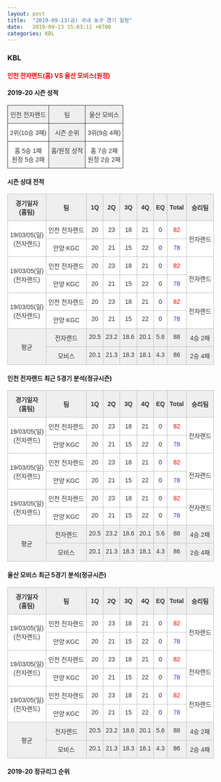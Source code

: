 ```yaml
---
layout: post
title:  "2019-09-13(금) 국내 농구 경기 일정"
date:   2019-09-13 15:03:11 +0700
categories: KBL
---
```


### KBL 
#### <span style="color:red"> 인천 전자랜드(홈) VS 울산 모비스(원정) </span> 
#### 2019-20 시즌 성적 

<style type="text/css">
.tg  {border-collapse:collapse;border-spacing:0;border-color:#ccc;}
.tg td{font-family:Arial, sans-serif;font-size:14px;padding:10px 5px;border-style:solid;border-width:1px;overflow:hidden;word-break:normal;border-color:#ccc;color:#333;background-color:#fff;}
.tg th{font-family:Arial, sans-serif;font-size:14px;font-weight:normal;padding:10px 5px;border-style:solid;border-width:1px;overflow:hidden;word-break:normal;border-color:#ccc;color:#333;background-color:#f0f0f0;}
.tg .tg-o8le{background-color:#efefef;border-color:#333333;text-align:center;vertical-align:top}
.tg .tg-ao2g{border-color:#333333;text-align:center;vertical-align:top}
</style>
<table class="tg">
  <tr>
    <th class="tg-o8le">인천 전자랜드</th>
    <th class="tg-o8le">팀</th>
    <th class="tg-o8le">울산 모비스</th>
  </tr>
  <tr>
    <td class="tg-ao2g">2위(10승 3패)</td>
    <td class="tg-o8le">시즌 순위</td>
    <td class="tg-ao2g">3위(9승 4패)</td>
  </tr>
  <tr>
    <td class="tg-ao2g">홈 5승 1패<br>원정 5승 2패</td>
    <td class="tg-o8le">홈/원정 성적</td>
    <td class="tg-ao2g">홈 7승 2패<br>원정 2승 2패</td>
  </tr>
</table>


#### 시즌 상대 전적 <br/> 

<style type="text/css">
.tg  {border-collapse:collapse;border-spacing:0;border-color:#ccc;}
.tg td{font-family:Arial, sans-serif;font-size:14px;padding:10px 5px;border-style:solid;border-width:1px;overflow:hidden;word-break:normal;border-color:#ccc;color:#333;background-color:#fff;}
.tg th{font-family:Arial, sans-serif;font-size:14px;font-weight:normal;padding:10px 5px;border-style:solid;border-width:1px;overflow:hidden;word-break:normal;border-color:#ccc;color:#333;background-color:#f0f0f0;}
.tg .tg-wman{border-color:#c0c0c0;text-align:center;vertical-align:middle}
.tg .tg-d14o{font-weight:bold;background-color:#efefef;border-color:#c0c0c0;text-align:center;vertical-align:middle}
.tg .tg-vb54{background-color:#ffffff;color:#3531ff;border-color:#c0c0c0;text-align:center;vertical-align:middle}
.tg .tg-jb7t{background-color:#ffffff;color:#fe0000;border-color:#c0c0c0;text-align:center;vertical-align:middle}
.tg .tg-50j8{background-color:#ffffff;border-color:#c0c0c0;text-align:center;vertical-align:middle}
.tg .tg-dyzo{color:#fe0000;border-color:#c0c0c0;text-align:center;vertical-align:middle}
.tg .tg-1z2d{color:#3531ff;border-color:#c0c0c0;text-align:center;vertical-align:middle}
.tg .tg-fzdr{border-color:#c0c0c0;text-align:center;vertical-align:top}
.tg .tg-n24o{background-color:#ffffff;color:#3531ff;border-color:#c0c0c0;text-align:center;vertical-align:top}
.tg .tg-t31z{background-color:#efefef;border-color:#c0c0c0;text-align:center;vertical-align:middle}
.tg .tg-tjwp{background-color:#efefef;border-color:#c0c0c0;text-align:center;vertical-align:top}
</style>
<table class="tg">
  <tr>
    <th class="tg-d14o">경기일자<br>(홈팀)</th>
    <th class="tg-d14o">팀</th>
    <th class="tg-d14o">1Q</th>
    <th class="tg-d14o">2Q</th>
    <th class="tg-d14o">3Q</th>
    <th class="tg-d14o">4Q</th>
    <th class="tg-d14o">EQ</th>
    <th class="tg-d14o">Total</th>
    <th class="tg-d14o">승리팀</th>
  </tr>
  <tr>
    <td class="tg-50j8" rowspan="2">19/03/05(일)<br>(전자랜드)</td>
    <td class="tg-50j8">인천 전자랜드</td>
    <td class="tg-50j8">20</td>
    <td class="tg-50j8">23</td>
    <td class="tg-50j8">18</td>
    <td class="tg-50j8">21</td>
    <td class="tg-50j8">0</td>
    <td class="tg-jb7t">82</td>
    <td class="tg-50j8" rowspan="2">전자랜드</td>
  </tr>
  <tr>
    <td class="tg-50j8">안양 KGC</td>
    <td class="tg-50j8">20</td>
    <td class="tg-50j8">21</td>
    <td class="tg-50j8">15</td>
    <td class="tg-50j8">22</td>
    <td class="tg-50j8">0</td>
    <td class="tg-vb54">78</td>
  </tr>
  <tr>
    <td class="tg-wman" rowspan="2">19/03/05(일)<br>(전자랜드)</td>
    <td class="tg-wman">인천 전자랜드</td>
    <td class="tg-wman">20</td>
    <td class="tg-wman">23</td>
    <td class="tg-wman">18</td>
    <td class="tg-wman">21</td>
    <td class="tg-wman">0</td>
    <td class="tg-dyzo">82</td>
    <td class="tg-wman" rowspan="2"><br>전자랜드<br></td>
  </tr>
  <tr>
    <td class="tg-wman">안양 KGC</td>
    <td class="tg-wman">20</td>
    <td class="tg-wman">21</td>
    <td class="tg-wman">15</td>
    <td class="tg-wman">22</td>
    <td class="tg-wman">0</td>
    <td class="tg-1z2d">78</td>
  </tr>
  <tr>
    <td class="tg-wman" rowspan="2">19/03/05(일)<br>(전자랜드)</td>
    <td class="tg-wman">인천 전자랜드</td>
    <td class="tg-wman">20</td>
    <td class="tg-wman">23</td>
    <td class="tg-wman">18</td>
    <td class="tg-wman">21</td>
    <td class="tg-wman">0</td>
    <td class="tg-dyzo">82</td>
    <td class="tg-wman" rowspan="2">전자랜드</td>
  </tr>
  <tr>
    <td class="tg-fzdr">안양 KGC</td>
    <td class="tg-fzdr">20</td>
    <td class="tg-fzdr">21</td>
    <td class="tg-fzdr">15</td>
    <td class="tg-fzdr">22</td>
    <td class="tg-fzdr">0</td>
    <td class="tg-n24o">78</td>
  </tr>
  <tr>
    <td class="tg-t31z" rowspan="2">평균</td>
    <td class="tg-tjwp">전자랜드</td>
    <td class="tg-tjwp">20.5</td>
    <td class="tg-tjwp">23.2</td>
    <td class="tg-tjwp">18.6</td>
    <td class="tg-tjwp">20.1</td>
    <td class="tg-tjwp">5.6</td>
    <td class="tg-tjwp">88</td>
    <td class="tg-tjwp">4승 2패</td>
  </tr>
  <tr>
    <td class="tg-tjwp">모비스</td>
    <td class="tg-tjwp">20.1</td>
    <td class="tg-tjwp">21.3</td>
    <td class="tg-tjwp">18.3</td>
    <td class="tg-tjwp">18.1</td>
    <td class="tg-tjwp">4.3</td>
    <td class="tg-tjwp">86</td>
    <td class="tg-tjwp">2승 4패</td>
  </tr>
</table>


#### 인천 전자랜드 최근 5경기 분석(정규시즌) </br> 
<style type="text/css">
.tg  {border-collapse:collapse;border-spacing:0;border-color:#ccc;}
.tg td{font-family:Arial, sans-serif;font-size:14px;padding:10px 5px;border-style:solid;border-width:1px;overflow:hidden;word-break:normal;border-color:#ccc;color:#333;background-color:#fff;}
.tg th{font-family:Arial, sans-serif;font-size:14px;font-weight:normal;padding:10px 5px;border-style:solid;border-width:1px;overflow:hidden;word-break:normal;border-color:#ccc;color:#333;background-color:#f0f0f0;}
.tg .tg-wman{border-color:#c0c0c0;text-align:center;vertical-align:middle}
.tg .tg-d14o{font-weight:bold;background-color:#efefef;border-color:#c0c0c0;text-align:center;vertical-align:middle}
.tg .tg-vb54{background-color:#ffffff;color:#3531ff;border-color:#c0c0c0;text-align:center;vertical-align:middle}
.tg .tg-jb7t{background-color:#ffffff;color:#fe0000;border-color:#c0c0c0;text-align:center;vertical-align:middle}
.tg .tg-50j8{background-color:#ffffff;border-color:#c0c0c0;text-align:center;vertical-align:middle}
.tg .tg-dyzo{color:#fe0000;border-color:#c0c0c0;text-align:center;vertical-align:middle}
.tg .tg-1z2d{color:#3531ff;border-color:#c0c0c0;text-align:center;vertical-align:middle}
.tg .tg-fzdr{border-color:#c0c0c0;text-align:center;vertical-align:top}
.tg .tg-n24o{background-color:#ffffff;color:#3531ff;border-color:#c0c0c0;text-align:center;vertical-align:top}
.tg .tg-t31z{background-color:#efefef;border-color:#c0c0c0;text-align:center;vertical-align:middle}
.tg .tg-tjwp{background-color:#efefef;border-color:#c0c0c0;text-align:center;vertical-align:top}
</style>
<table class="tg">
  <tr>
    <th class="tg-d14o">경기일자<br>(홈팀)</th>
    <th class="tg-d14o">팀</th>
    <th class="tg-d14o">1Q</th>
    <th class="tg-d14o">2Q</th>
    <th class="tg-d14o">3Q</th>
    <th class="tg-d14o">4Q</th>
    <th class="tg-d14o">EQ</th>
    <th class="tg-d14o">Total</th>
    <th class="tg-d14o">승리팀</th>
  </tr>
  <tr>
    <td class="tg-50j8" rowspan="2">19/03/05(일)<br>(전자랜드)</td>
    <td class="tg-50j8">인천 전자랜드</td>
    <td class="tg-50j8">20</td>
    <td class="tg-50j8">23</td>
    <td class="tg-50j8">18</td>
    <td class="tg-50j8">21</td>
    <td class="tg-50j8">0</td>
    <td class="tg-jb7t">82</td>
    <td class="tg-50j8" rowspan="2">전자랜드</td>
  </tr>
  <tr>
    <td class="tg-50j8">안양 KGC</td>
    <td class="tg-50j8">20</td>
    <td class="tg-50j8">21</td>
    <td class="tg-50j8">15</td>
    <td class="tg-50j8">22</td>
    <td class="tg-50j8">0</td>
    <td class="tg-vb54">78</td>
  </tr>
  <tr>
    <td class="tg-wman" rowspan="2">19/03/05(일)<br>(전자랜드)</td>
    <td class="tg-wman">인천 전자랜드</td>
    <td class="tg-wman">20</td>
    <td class="tg-wman">23</td>
    <td class="tg-wman">18</td>
    <td class="tg-wman">21</td>
    <td class="tg-wman">0</td>
    <td class="tg-dyzo">82</td>
    <td class="tg-wman" rowspan="2"><br>전자랜드<br></td>
  </tr>
  <tr>
    <td class="tg-wman">안양 KGC</td>
    <td class="tg-wman">20</td>
    <td class="tg-wman">21</td>
    <td class="tg-wman">15</td>
    <td class="tg-wman">22</td>
    <td class="tg-wman">0</td>
    <td class="tg-1z2d">78</td>
  </tr>
  <tr>
    <td class="tg-wman" rowspan="2">19/03/05(일)<br>(전자랜드)</td>
    <td class="tg-wman">인천 전자랜드</td>
    <td class="tg-wman">20</td>
    <td class="tg-wman">23</td>
    <td class="tg-wman">18</td>
    <td class="tg-wman">21</td>
    <td class="tg-wman">0</td>
    <td class="tg-dyzo">82</td>
    <td class="tg-wman" rowspan="2">전자랜드</td>
  </tr>
  <tr>
    <td class="tg-fzdr">안양 KGC</td>
    <td class="tg-fzdr">20</td>
    <td class="tg-fzdr">21</td>
    <td class="tg-fzdr">15</td>
    <td class="tg-fzdr">22</td>
    <td class="tg-fzdr">0</td>
    <td class="tg-n24o">78</td>
  </tr>
  <tr>
    <td class="tg-t31z" rowspan="2">평균</td>
    <td class="tg-tjwp">전자랜드</td>
    <td class="tg-tjwp">20.5</td>
    <td class="tg-tjwp">23.2</td>
    <td class="tg-tjwp">18.6</td>
    <td class="tg-tjwp">20.1</td>
    <td class="tg-tjwp">5.6</td>
    <td class="tg-tjwp">88</td>
    <td class="tg-tjwp">4승 2패</td>
  </tr>
  <tr>
    <td class="tg-tjwp">모비스</td>
    <td class="tg-tjwp">20.1</td>
    <td class="tg-tjwp">21.3</td>
    <td class="tg-tjwp">18.3</td>
    <td class="tg-tjwp">18.1</td>
    <td class="tg-tjwp">4.3</td>
    <td class="tg-tjwp">86</td>
    <td class="tg-tjwp">2승 4패</td>
  </tr>
</table>


#### 울산 모비스 최근 5경기 분석(정규시즌) <br/> 

<style type="text/css">
.tg  {border-collapse:collapse;border-spacing:0;border-color:#ccc;}
.tg td{font-family:Arial, sans-serif;font-size:14px;padding:10px 5px;border-style:solid;border-width:1px;overflow:hidden;word-break:normal;border-color:#ccc;color:#333;background-color:#fff;}
.tg th{font-family:Arial, sans-serif;font-size:14px;font-weight:normal;padding:10px 5px;border-style:solid;border-width:1px;overflow:hidden;word-break:normal;border-color:#ccc;color:#333;background-color:#f0f0f0;}
.tg .tg-wman{border-color:#c0c0c0;text-align:center;vertical-align:middle}
.tg .tg-d14o{font-weight:bold;background-color:#efefef;border-color:#c0c0c0;text-align:center;vertical-align:middle}
.tg .tg-vb54{background-color:#ffffff;color:#3531ff;border-color:#c0c0c0;text-align:center;vertical-align:middle}
.tg .tg-jb7t{background-color:#ffffff;color:#fe0000;border-color:#c0c0c0;text-align:center;vertical-align:middle}
.tg .tg-50j8{background-color:#ffffff;border-color:#c0c0c0;text-align:center;vertical-align:middle}
.tg .tg-dyzo{color:#fe0000;border-color:#c0c0c0;text-align:center;vertical-align:middle}
.tg .tg-1z2d{color:#3531ff;border-color:#c0c0c0;text-align:center;vertical-align:middle}
.tg .tg-fzdr{border-color:#c0c0c0;text-align:center;vertical-align:top}
.tg .tg-n24o{background-color:#ffffff;color:#3531ff;border-color:#c0c0c0;text-align:center;vertical-align:top}
.tg .tg-t31z{background-color:#efefef;border-color:#c0c0c0;text-align:center;vertical-align:middle}
.tg .tg-tjwp{background-color:#efefef;border-color:#c0c0c0;text-align:center;vertical-align:top}
</style>
<table class="tg">
  <tr>
    <th class="tg-d14o">경기일자<br>(홈팀)</th>
    <th class="tg-d14o">팀</th>
    <th class="tg-d14o">1Q</th>
    <th class="tg-d14o">2Q</th>
    <th class="tg-d14o">3Q</th>
    <th class="tg-d14o">4Q</th>
    <th class="tg-d14o">EQ</th>
    <th class="tg-d14o">Total</th>
    <th class="tg-d14o">승리팀</th>
  </tr>
  <tr>
    <td class="tg-50j8" rowspan="2">19/03/05(일)<br>(전자랜드)</td>
    <td class="tg-50j8">인천 전자랜드</td>
    <td class="tg-50j8">20</td>
    <td class="tg-50j8">23</td>
    <td class="tg-50j8">18</td>
    <td class="tg-50j8">21</td>
    <td class="tg-50j8">0</td>
    <td class="tg-jb7t">82</td>
    <td class="tg-50j8" rowspan="2">전자랜드</td>
  </tr>
  <tr>
    <td class="tg-50j8">안양 KGC</td>
    <td class="tg-50j8">20</td>
    <td class="tg-50j8">21</td>
    <td class="tg-50j8">15</td>
    <td class="tg-50j8">22</td>
    <td class="tg-50j8">0</td>
    <td class="tg-vb54">78</td>
  </tr>
  <tr>
    <td class="tg-wman" rowspan="2">19/03/05(일)<br>(전자랜드)</td>
    <td class="tg-wman">인천 전자랜드</td>
    <td class="tg-wman">20</td>
    <td class="tg-wman">23</td>
    <td class="tg-wman">18</td>
    <td class="tg-wman">21</td>
    <td class="tg-wman">0</td>
    <td class="tg-dyzo">82</td>
    <td class="tg-wman" rowspan="2"><br>전자랜드<br></td>
  </tr>
  <tr>
    <td class="tg-wman">안양 KGC</td>
    <td class="tg-wman">20</td>
    <td class="tg-wman">21</td>
    <td class="tg-wman">15</td>
    <td class="tg-wman">22</td>
    <td class="tg-wman">0</td>
    <td class="tg-1z2d">78</td>
  </tr>
  <tr>
    <td class="tg-wman" rowspan="2">19/03/05(일)<br>(전자랜드)</td>
    <td class="tg-wman">인천 전자랜드</td>
    <td class="tg-wman">20</td>
    <td class="tg-wman">23</td>
    <td class="tg-wman">18</td>
    <td class="tg-wman">21</td>
    <td class="tg-wman">0</td>
    <td class="tg-dyzo">82</td>
    <td class="tg-wman" rowspan="2">전자랜드</td>
  </tr>
  <tr>
    <td class="tg-fzdr">안양 KGC</td>
    <td class="tg-fzdr">20</td>
    <td class="tg-fzdr">21</td>
    <td class="tg-fzdr">15</td>
    <td class="tg-fzdr">22</td>
    <td class="tg-fzdr">0</td>
    <td class="tg-n24o">78</td>
  </tr>
  <tr>
    <td class="tg-t31z" rowspan="2">평균</td>
    <td class="tg-tjwp">전자랜드</td>
    <td class="tg-tjwp">20.5</td>
    <td class="tg-tjwp">23.2</td>
    <td class="tg-tjwp">18.6</td>
    <td class="tg-tjwp">20.1</td>
    <td class="tg-tjwp">5.6</td>
    <td class="tg-tjwp">88</td>
    <td class="tg-tjwp">4승 2패</td>
  </tr>
  <tr>
    <td class="tg-tjwp">모비스</td>
    <td class="tg-tjwp">20.1</td>
    <td class="tg-tjwp">21.3</td>
    <td class="tg-tjwp">18.3</td>
    <td class="tg-tjwp">18.1</td>
    <td class="tg-tjwp">4.3</td>
    <td class="tg-tjwp">86</td>
    <td class="tg-tjwp">2승 4패</td>
  </tr>
</table>


#### 2019-20 정규리그 순위 <br/> 
